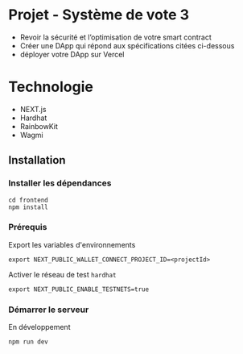 # Projet - Système de vote 3

- Revoir la sécurité et l’optimisation de votre smart contract
- Créer une DApp qui répond aux spécifications citées ci-dessous
- déployer votre DApp sur Vercel

# Technologie 

- NEXT.js
- Hardhat
- RainbowKit
- Wagmi

## Installation

### Installer les dépendances

```shell
cd frontend
npm install
```

### Prérequis

Export les variables d'environnements
```
export NEXT_PUBLIC_WALLET_CONNECT_PROJECT_ID=<projectId>
```

Activer le réseau de test `hardhat`
```shell
export NEXT_PUBLIC_ENABLE_TESTNETS=true
```

### Démarrer le serveur
En développement

```shell
npm run dev
```

